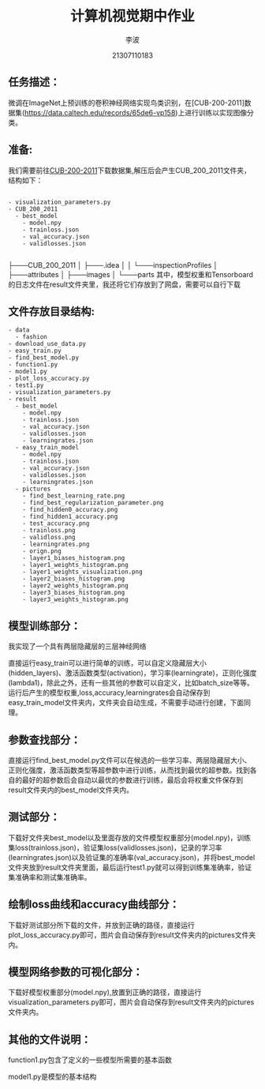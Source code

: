 <div align="center">

# 计算机视觉期中作业

李波

21307110183



</div>

## 任务描述：

微调在ImageNet上预训练的卷积神经网络实现鸟类识别，在[CUB-200-2011]数据集(https://data.caltech.edu/records/65de6-vp158)上进行训练以实现图像分类。

## 准备:
我们需要前往[CUB-200-2011](https://data.caltech.edu/records/65de6-vp158)下载数据集,解压后会产生CUB_200_2011文件夹，结构如下：
```plaintext

- visualization_parameters.py
- CUB_200_2011
  - best_model
    - model.npy
    - trainloss.json
    - val_accuracy.json
    - validlosses.json
 
```
├───CUB_200_2011
│   ├───.idea
│   │   └───inspectionProfiles
│   ├───attributes
│   ├───images
│   └───parts
其中，模型权重和Tensorboard的日志文件在result文件夹里，我还将它们存放到了网盘，需要可以自行下载

## 文件存放目录结构:

```plaintext
- data
  - fashion
- download_use_data.py
- easy_train.py
- find_best_model.py
- function1.py
- model1.py
- plot_loss_accuracy.py
- test1.py
- visualization_parameters.py
- result
  - best_model
    - model.npy
    - trainloss.json
    - val_accuracy.json
    - validlosses.json
    - learningrates.json
  - easy_train_model
    - model.npy
    - trainloss.json
    - val_accuracy.json
    - validlosses.json
    - learningrates.json
  - pictures
    - find_best_learning_rate.png
    - find_best_regularization_parameter.png
    - find_hidden0_accuracy.png
    - find_hidden1_accuracy.png
    - test_accuracy.png
    - trainloss.png
    - validloss.png
    - learningrates.png
    - orign.png
    - layer1_biases_histogram.png
    - layer1_weights_histogram.png
    - layer1_weights_visualization.png
    - layer2_biases_histogram.png
    - layer2_weights_histogram.png
    - layer3_biases_histogram.png
    - layer3_weights_histogram.png
```

## 模型训练部分：
我实现了一个具有两层隐藏层的三层神经网络

直接运行easy_train可以进行简单的训练，可以自定义隐藏层大小(hidden_layers)、激活函数类型(activation)，学习率(learningrate)，正则化强度(lambda1)，除此之外，还有一些其他的参数可以自定义，比如batch_size等等。运行后产生的模型权重,loss,accuracy,learningrates会自动保存到easy_train_model文件夹内，文件夹会自动生成，不需要手动进行创建，下面同理。

## 参数查找部分：

直接运行find_best_model.py文件可以在候选的一些学习率、两层隐藏层大小、正则化强度，激活函数类型等超参数中进行训练，从而找到最优的超参数。找到各自的最好的超参数后会自动以最优的参数进行训练，最后会将权重文件保存到result文件夹内的best_model文件夹内。

## 测试部分：

下载好文件夹best_model以及里面存放的文件模型权重部分(model.npy)，训练集loss(trainloss.json)，验证集loss(validlosses.json)，记录的学习率(learningrates.json)以及验证集的准确率(val_accuracy.json)，并将best_model文件夹放到result文件夹里面，最后运行test1.py就可以得到训练集准确率，验证集准确率和测试集准确率。

## 绘制loss曲线和accuracy曲线部分：
下载好测试部分所下载的文件，并放到正确的路径，直接运行plot_loss_accuracy.py即可，图片会自动保存到result文件夹内的pictures文件夹内。

## 模型网络参数的可视化部分：
下载好模型权重部分(model.npy),放置到正确的路径，直接运行visualization_parameters.py即可，图片会自动保存到result文件夹内的pictures文件夹内。

## 其他的文件说明：
function1.py包含了定义的一些模型所需要的基本函数

model1.py是模型的基本结构
